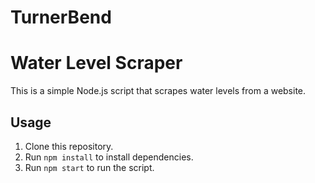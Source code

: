 # TurnerBend


# Water Level Scraper

This is a simple Node.js script that scrapes water levels from a website.

## Usage

1. Clone this repository.
2. Run `npm install` to install dependencies.
3. Run `npm start` to run the script.

